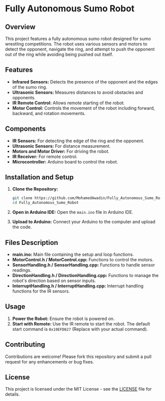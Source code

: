 # Fully Autonomous Sumo Robot

## Overview
This project features a fully autonomous sumo robot designed for sumo wrestling competitions. The robot uses various sensors and motors to detect the opponent, navigate the ring, and attempt to push the opponent out of the ring while avoiding being pushed out itself.

## Features
- **Infrared Sensors:** Detects the presence of the opponent and the edges of the sumo ring.
- **Ultrasonic Sensors:** Measures distances to avoid obstacles and opponents.
- **IR Remote Control:** Allows remote starting of the robot.
- **Motor Control:** Controls the movement of the robot including forward, backward, and rotation movements.

## Components
- **IR Sensors:** For detecting the edge of the ring and the opponent.
- **Ultrasonic Sensors:** For distance measurement.
- **Motors and Motor Driver:** For driving the robot.
- **IR Receiver:** For remote control.
- **Microcontroller:** Arduino board to control the robot.

## Installation and Setup
1. **Clone the Repository:**
   ```sh
   git clone https://github.com/MohamedAwadin/Fully_Autonomous_Sumo_Robot.git
   cd Fully_Autonomous_Sumo_Robot
   ```
2. **Open in Arduino IDE:**
   Open the `main.ino` file in Arduino IDE.

3. **Upload to Arduino:**
   Connect your Arduino to the computer and upload the code.

## Files Description
- **main.ino:** Main file containing the setup and loop functions.
- **MotorControl.h / MotorControl.cpp:** Functions to control the motors.
- **SensorHandling.h / SensorHandling.cpp:** Functions to handle sensor readings.
- **DirectionHandling.h / DirectionHandling.cpp:** Functions to manage the robot's direction based on sensor inputs.
- **InterruptHandling.h / InterruptHandling.cpp:** Interrupt handling functions for the IR sensors.

## Usage
1. **Power the Robot:**
   Ensure the robot is powered on.
2. **Start with Remote:**
   Use the IR remote to start the robot. The default start command is `0x10EFD827` (Replace with your actual command).

## Contributing
Contributions are welcome! Please fork this repository and submit a pull request for any enhancements or bug fixes.

## License
This project is licensed under the MIT License - see the [LICENSE](LICENSE) file for details.
